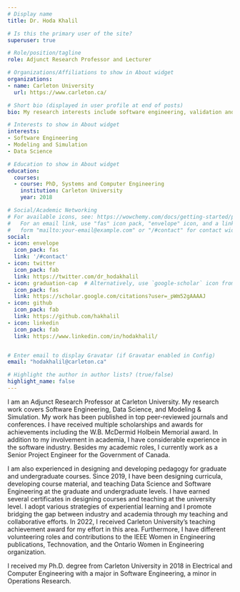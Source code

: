 ```yaml
---
# Display name
title: Dr. Hoda Khalil

# Is this the primary user of the site?
superuser: true

# Role/position/tagline
role: Adjunct Research Professor and Lecturer

# Organizations/Affiliations to show in About widget
organizations:
- name: Carleton University
  url: https://www.carleton.ca/

# Short bio (displayed in user profile at end of posts)
bio: My research interests include software engineering, validation and verfication, and modeling and simulation.

# Interests to show in About widget
interests:
- Software Engineering
- Modeling and Simulation
- Data Science

# Education to show in About widget
education:
  courses:
  - course: PhD, Systems and Computer Engineering
    institution: Carleton University
    year: 2018

# Social/Academic Networking
# For available icons, see: https://wowchemy.com/docs/getting-started/page-builder/#icons
#   For an email link, use "fas" icon pack, "envelope" icon, and a link in the
#   form "mailto:your-email@example.com" or "/#contact" for contact widget.
social:
- icon: envelope
  icon_pack: fas
  link: '/#contact'
- icon: twitter
  icon_pack: fab
  link: https://twitter.com/dr_hodakhalil
- icon: graduation-cap  # Alternatively, use `google-scholar` icon from `ai` icon pack
  icon_pack: fas
  link: https://scholar.google.com/citations?user=_pWm52gAAAAJ
- icon: github
  icon_pack: fab
  link: https://github.com/hakhalil
- icon: linkedin
  icon_pack: fab
  link: https://www.linkedin.com/in/hodakhalil/


# Enter email to display Gravatar (if Gravatar enabled in Config)
email: "hodakhalil@carleton.ca"

# Highlight the author in author lists? (true/false)
highlight_name: false
---
```


I am an Adjunct Research Professor at Carleton University. My research work covers Software Engineering, Data Science, and Modeling & Simulation. My work has been published in top peer-reviewed journals and conferences. I have received multiple scholarships and awards for achievements including the W.B. McDermid Holbein Memorial award. In addition to my involvement in academia, I have considerable experience in the software industry. Besides my academic roles, I currently work as a Senior Project Engineer for the Government of Canada.

I am also experienced in designing and developing pedagogy for graduate and undergraduate courses. Since 2019, I have been designing curricula, developing course material, and teaching Data Science and Software Engineering at the graduate and undergraduate levels. I have earned several certificates in designing courses and teaching at the university level. I adopt various strategies of experiential 
learning and I promote bridging the gap between industry and academia through my teaching and collaborative efforts. In 2022, I received Carleton University’s teaching achievement award for my effort in this area. Furthermore, I have different volunteering roles and contributions to the IEEE Women in Engineering publications, Technovation, and the Ontario Women in Engineering organization.

I received my Ph.D. degree from Carleton University in 2018 in Electrical and Computer Engineering with a major in Software Engineering, a minor in Operations Research.